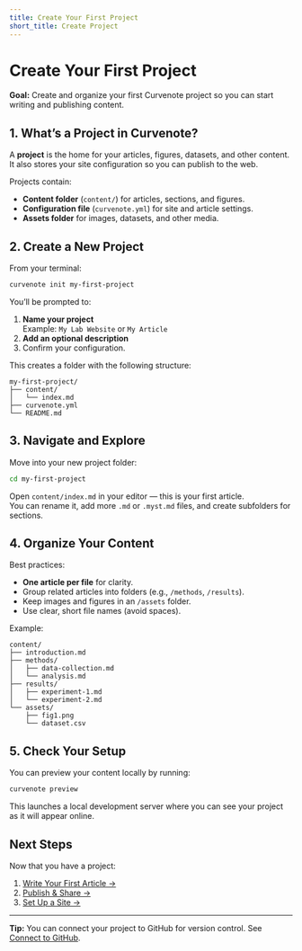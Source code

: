 ```yaml
---
title: Create Your First Project
short_title: Create Project
---
```


# Create Your First Project

**Goal:** Create and organize your first Curvenote project so you can start writing and publishing content.  



## 1. What’s a Project in Curvenote?

A **project** is the home for your articles, figures, datasets, and other content.  
It also stores your site configuration so you can publish to the web.

Projects contain:

- **Content folder** (`content/`) for articles, sections, and figures.
- **Configuration file** (`curvenote.yml`) for site and article settings.
- **Assets folder** for images, datasets, and other media.



## 2. Create a New Project

From your terminal:

```bash
curvenote init my-first-project
```

You’ll be prompted to:

1. **Name your project**  
   Example: `My Lab Website` or `My Article`
2. **Add an optional description**  
3. Confirm your configuration.

This creates a folder with the following structure:

```
my-first-project/
├── content/
│   └── index.md
├── curvenote.yml
└── README.md
```


## 3. Navigate and Explore

Move into your new project folder:

```bash
cd my-first-project
```

Open `content/index.md` in your editor — this is your first article.  
You can rename it, add more `.md` or `.myst.md` files, and create subfolders for sections.



## 4. Organize Your Content

Best practices:

- **One article per file** for clarity.
- Group related articles into folders (e.g., `/methods`, `/results`).
- Keep images and figures in an `/assets` folder.
- Use clear, short file names (avoid spaces).

Example:

```
content/
├── introduction.md
├── methods/
│   ├── data-collection.md
│   └── analysis.md
├── results/
│   ├── experiment-1.md
│   └── experiment-2.md
└── assets/
    ├── fig1.png
    └── dataset.csv
```



## 5. Check Your Setup

You can preview your content locally by running:

```bash
curvenote preview
```

This launches a local development server where you can see your project as it will appear online.




## Next Steps

Now that you have a project:

1. [Write Your First Article →](../how-to/create-article-cli.md)  
2. [Publish & Share →](../how-to/publish-article.md)  
3. [Set Up a Site →](../getting-started/set-up-site.md)

---

**Tip:** You can connect your project to GitHub for version control. See [Connect to GitHub](../integrations/github.md).